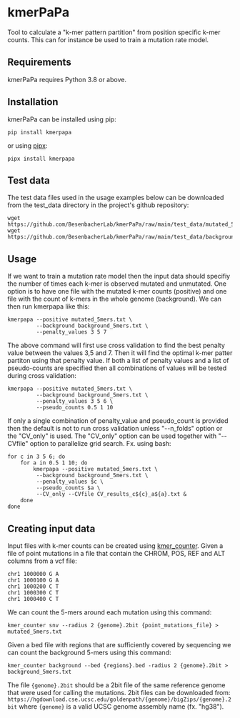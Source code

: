 # kmerPaPa
Tool to calculate a "k-mer pattern partition" from position specific k-mer counts. This can for instance be used to train a mutation rate model.

## Requirements
kmerPaPa requires Python 3.8 or above.

## Installation
kmerPaPa can be installed using pip:
```
pip install kmerpapa
```
or using [pipx](https://pipx.pypa.io/stable/):
```
pipx install kmerpapa
```

## Test data
The test data files used in the usage examples below can be downloaded from the test_data directory in the project's github repository:
```
wget https://github.com/BesenbacherLab/kmerPaPa/raw/main/test_data/mutated_5mers.txt
wget https://github.com/BesenbacherLab/kmerPaPa/raw/main/test_data/background_5mers.txt
```

## Usage
If we want to train a mutation rate model then the input data should specifiy the number of times each k-mer is observed mutated and unmutated. One option is to have one file with the mutated k-mer counts (positive) and one file with the count of k-mers in the whole genome (background).  We can then run kmerpapa like this:
```
kmerpapa --positive mutated_5mers.txt \
         --background background_5mers.txt \
         --penalty_values 3 5 7
```
The above command will first use cross validation to find the best penalty value between the values 3,5 and 7. Then it will find the optimal k-mer patter partiton using that penalty value.
If both a list of penalty values and a list of pseudo-counts are specified then all combinations of values will be tested during cross validation:
```
kmerpapa --positive mutated_5mers.txt \
         --background background_5mers.txt \
         --penalty_values 3 5 6 \
         --pseudo_counts 0.5 1 10
```
If only a single combination of penalty_value and pseudo_count is provided then the default is not to run cross validation unless "--n_folds" option or the "CV_only" is used. The "CV_only" option can be used together with "--CVfile" option to parallelize grid search.
Fx. using bash:
```
for c in 3 5 6; do
    for a in 0.5 1 10; do
        kmerpapa --positive mutated_5mers.txt \
         --background background_5mers.txt \
         --penalty_values $c \
         --pseudo_counts $a \
         --CV_only --CVfile CV_results_c${c}_a${a}.txt &
    done
done
```

## Creating input data
Input files with k-mer counts can be created using [kmer_counter](https://github.com/BesenbacherLab/kmer_counter).
Given a file of point mutations in a file that contain the CHROM, POS, REF and ALT columns from a vcf file:
```
chr1 1000000 G A
chr1 1000100 G A
chr1 1000200 C T
chr1 1000300 C T
chr1 1000400 C T
```
We can count the 5-mers around each mutation using this command:
```
kmer_counter snv --radius 2 {genome}.2bit {point_mutations_file} > mutated_5mers.txt
```
Given a bed file with regions that are sufficiently covered by sequencing we can count the background 5-mers using this command:
```
kmer_counter background --bed {regions}.bed -radius 2 {genome}.2bit > background_5mers.txt
```

The file `{genome}.2bit` should be a 2bit file of the same reference genome that were used for calling the mutations. 2bit files can be downloaded from: `https://hgdownload.cse.ucsc.edu/goldenpath/{genome}/bigZips/{genome}.2bit` where `{genome}` is a valid UCSC genome assembly name (fx. "hg38").



